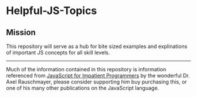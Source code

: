 # Helpful-JS-Topics

## Mission

This repository will serve as a hub for bite sized examples and explinations of important JS concepts for all skill levels.


---

Much of the information contained in this repository is information referenced from [JavaScript for Impatient Programmers](https://exploringjs.com/impatient-js/) by the wonderful Dr. Axel Rauschmayer, please consider supporting him buy purchasing this, or one of his many other publications on the JavaScript language.
